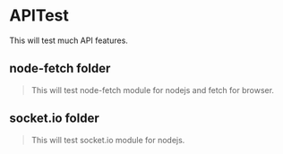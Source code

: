 # APITest

This will test much API features.

## node-fetch folder

> This will test node-fetch module for nodejs and fetch for browser.

## socket.io folder

> This will test socket.io module for nodejs.
